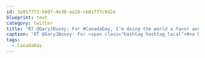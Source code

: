 ```yaml
---
id: 3a9577f2-5607-4e30-aa20-cb01f77c842a
blueprint: text
category: twitter
title: "RT @GaryJBusey: For #CanadaDay, I'm doing the world a favor and cutting the brake lines to Nickelback's tour bus."
caption: 'RT @GaryJBusey: For <span class="hashtag hashtag_local">#<a href="http://tweettemp.darylchymko.ca/?tag=canadaday">CanadaDay</a>, I''m doing the world a favor and cutting the brake lines to Nickelback''s tour bus.'
tags:
  - CanadaDay
---
```

